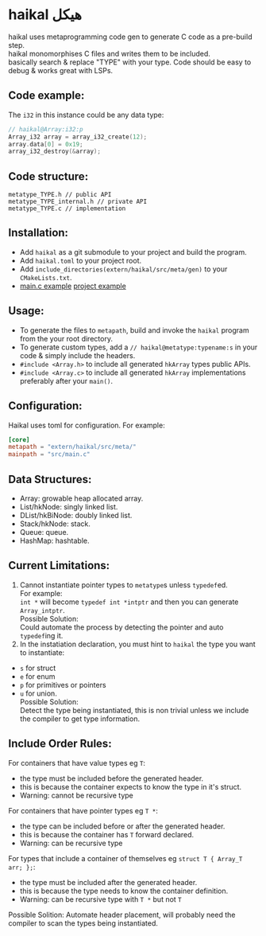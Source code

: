 # haikal هيكل
haikal uses metaprogramming code gen to generate C code as a pre-build step.  
haikal monomorphises C files and writes them to be included.  
basically search & replace "TYPE" with your type.
Code should be easy to debug & works great with LSPs.  
## Code example:  
The `i32` in this instance could be any data type:  
```c
// haikal@Array:i32:p
Array_i32 array = array_i32_create(12);
array.data[0] = 0x19;
array_i32_destroy(&array);
```  
## Code structure:
```
metatype_TYPE.h // public API
metatype_TYPE_internal.h // private API
metatype_TYPE.c // implementation
```
## Installation:
- Add `haikal` as a git submodule to your project and build the program.  
- Add `haikal.toml` to your project root.
- Add `include_directories(extern/haikal/src/meta/gen)` to your `CMakeLists.txt`.
- [main.c example](https://github.com/IbrahimHindawi/haikal/blob/main/src/main.c) [project example](https://github.com/IbrahimHindawi/c-init)
## Usage:
- To generate the files to `metapath`, build and invoke the `haikal` program from the your root directory.  
- To generate custom types, add a `// haikal@metatype:typename:s` in your code & simply include the headers.
- `#include <Array.h>` to include all generated `hkArray` types public APIs.
- `#include <Array.c>` to include all generated `hkArray` implementations preferably after your `main()`.
## Configuration:
Haikal uses toml for configuration. For example:  
```toml
[core]
metapath = "extern/haikal/src/meta/"
mainpath = "src/main.c"
```
## Data Structures:  
- Array: growable heap allocated array.
- List/hkNode: singly linked list.
- DList/hkBiNode: doubly linked list.
- Stack/hkNode: stack.
- Queue: queue.
- HashMap: hashtable.
## Current Limitations:
1. Cannot instantiate pointer types to `metatype`s unless `typedef`ed.  
  For example:  
  `int *` will become `typedef int *intptr` and then you can generate `Array_intptr`.  
  Possible Solution:  
  Could automate the process by detecting the pointer and auto `typedef`ing it.  
3. In the instatiation declaration, you must hint to `haikal` the type you want to instantiate:
  - `s` for struct
  - `e` for enum
  - `p` for primitives or pointers
  - `u` for union.  
  Possible Solution:  
  Detect the type being instantiated, this is non trivial unless we include the compiler to get type information.
## Include Order Rules:
For containers that have value types eg `T`:
- the type must be included before the generated header.
- this is because the container expects to know the type in it's struct.
- Warning: cannot be recursive type

For containers that have pointer types eg `T *`:
- the type can be included before or after the generated header.
- this is because the container has `T` forward declared.
- Warning: can be recursive type

For types that include a container of themselves eg `struct T { Array_T arr; };`:
- the type must be included after the generated header.
- this is because the type needs to know the container definition.
- Warning: can be recursive type with `T *` but not `T`

Possible Solition: Automate header placement, will probably need the compiler to scan the types being instantiated.  
